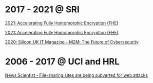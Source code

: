 # 2017 - 2021 @ SRI
[2021: Accelerating Fully Homomorphic Encryption (FHE)](https://breakingdefense.com/2021/03/darpa-awards-contracts-for-encrypted-data-processing/)

[2021: Accelerating Fully Homomorphic Encryption (FHE)](https://www.sri.com/press-release/sri-international-awarded-11-5-million-darpa-contract-to-accelerate-fully-homomorphic-encryption/)

[2020: Silicon UK IT Magazine - M2M: The Future of Cybersecurity](https://www.silicon.co.uk/networks/m2m/m2m-the-future-of-cybersecurity-347076)



# 2006 - 2017 @ UCI and HRL
[News Scientist - File-sharing sites are being subverted for web attacks](https://www.newscientist.com/article/dn11949-file-sharing-sites-are-being-subverted-for-web-attacks/)
